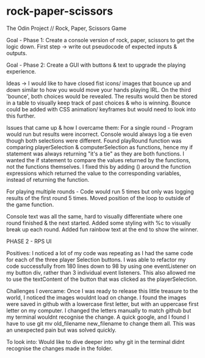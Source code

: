# rock-paper-scissors
The Odin Project // Rock, Paper, Scissors Game

Goal - Phase 1:
  Create a console version of rock, paper, scissors to get the logic down. 
  First step -> write out pseudocode of expected inputs & outputs.
  
Goal - Phase 2: 
  Create a GUI with buttons & text to upgrade the playing experience. 
  
  Ideas -> I would like to have closed fist icons/ images that bounce up and down similar to how you would move your hands playing IRL.
  On the third 'bounce', both choices would be revealed. The results would then be stored in a table to visually keep track of past choices 
  & who is winning. Bounce could be added with CSS animation/ keyframes but would need to look into this further. 


Issues that came up & how I overcame them:
  For a single round - 
  Program would run but results were incorrect. Console would always log a tie even though both selections were different. Found playRound function was comparing playerSelection &
  computerSelection as functions, hence my if statement was always returning "it's a tie" as they are both functions. I wanted the if statement to compare the values returned by the functions, not the functions themselves. 
  I fixed this by adding () around the function expressions which returned the value to the corresponding variables, instead of returning the function. 

  For playing multiple rounds - 
  Code would run 5 times but only was logging results of the first round 5 times. Moved position of the loop 
  to outside of the game function.

  Console text was all the same, hard to visually differentiate where one round finished & the next started. 
  Added some styling with %c to visually break up each round. Added fun rainbow text at the end to show the winner. 



  PHASE 2 - RPS UI

Positives: I noticed a lot of my code was repeating as I had the same code for each of the three player Selection buttons. I was able to refactor my code successfully from 180 lines down to 98
by using one eventListener on my button div, rather than 3 individual event listeners. This also allowed me to use the textContent of the button that was clicked as the playerSelection. 

Challenges I overcame:
Once I was ready to release this little treasure to the world, I noticed the images wouldnt load on change. I found the images were saved in github with a lowercase first letter, but with an uppercase first letter on my computer. 
I changed the letters manually to match github but my terminal wouldnt recognise the change. A quick google, and I found I have to use git mv old_filename new_filename to change them all. This was an unexpected pain but was solved quickly. 

To look into: 
Would like to dive deeper into why git in the terminal didnt recognise the changes made in the folder. 
